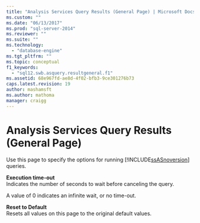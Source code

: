```yaml
---
title: "Analysis Services Query Results (General Page) | Microsoft Docs"
ms.custom: ""
ms.date: "06/13/2017"
ms.prod: "sql-server-2014"
ms.reviewer: ""
ms.suite: ""
ms.technology: 
  - "database-engine"
ms.tgt_pltfrm: ""
ms.topic: conceptual
f1_keywords: 
  - "sql12.swb.asquery.resultgeneral.f1"
ms.assetid: 68e967fd-ae8d-4f02-bfb3-9ce301276b73
caps.latest.revision: 19
author: mashamsft
ms.author: mathoma
manager: craigg
---
```

# Analysis Services Query Results (General Page)
  Use this page to specify the options for running [!INCLUDE[ssASnoversion](../includes/ssasnoversion-md.md)] queries.  
  
 **Execution time-out**  
 Indicates the number of seconds to wait before canceling the query.  
  
 A value of 0 indicates an infinite wait, or no time-out.  
  
 **Reset to Default**  
 Resets all values on this page to the original default values.  
  
  
